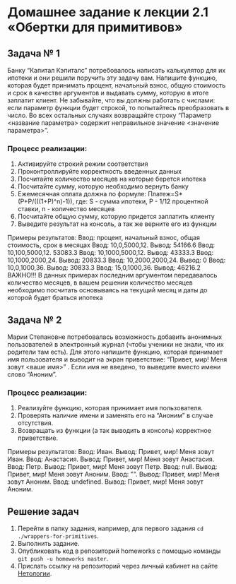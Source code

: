 # Домашнее задание к лекции 2.1 «Обертки для примитивов»

## Задача № 1

Банку “Капитал Кэпиталс” потребовалось написать калькулятор для их ипотеки и они решили поручить эту задачу вам. Напишите функцию, которая будет принимать процент, начальный взнос, общую стоимость и срок в качестве аргументов и выдавать сумму, которую в итоге заплатит клиент. Не забывайте, что вы должны работать с числами: если параметр функции будет строкой, то попытайтесь преобразовать в число. Во всех остальных случаях возвращайте строку “Параметр <название параметра> содержит неправильное значение <значение параметра>”.

### Процесс реализации:
1) Активируйте строкий режим соответствия
2) Проконтроллируйте корректность введенных данных
3) Посчитайте количество месяцев на которые берется ипотека
4) Посчитайте сумму, которую необходимо вернуть банку
5) Ежемесячная оплата должна по формуле:
Платеж=S*(P+P/(((1+P)^n)-1)), где:
S - сумма ипотеки, P - 1/12 процентной ставки, n - количество месяцев
6) Посчитайте общую сумму, которую придется заплатить клиенту
7) Выведите результат на консоль, а так же верните его из функции

Примеры результатов:
Ввод: процент, начальный взнос, общая стоимость, срок в месяцах
Ввод: 10,0,5000,12. Вывод: 54166.6
Ввод: 10,100,5000,12. 53083.3
Ввод: 10,1000,5000,12. Вывод: 43333.3
Ввод: 10,1000,2000,24. Вывод: 20833.3
Ввод: 10,2000,2000,24. Вывод: 0
Ввод: 10,0,1000,36. Вывод: 30833.3
Ввод: 15,0,1000,36. Вывод: 46216.2
ВАЖНО!!! В данных примерах последним аргументом передавалось количество месяцев, в вашем решении количество месяцев необходимо посчитать основываясь на текущий месяц и даты до которой будет браться ипотека

## Задача № 2

Марии Степановне потребовалась возможность добавить анонимных пользователей в электронный журнал (чтобы ученики не знали, что их родители там есть). Для этого напишите функцию, которая принимает имя пользователя и выводит на экран приветствие: “Привет, мир! Меня зовут <ваше имя>” . Если имя не введено, то выведите вместо имени слово “Аноним”.

### Процесс реализации:
1) Реализуйте функцию, которая принимает имя пользователя.
3) Проверять наличие имени и заменять его на “Аноним” в случае отсутствия.
2) Возвращать из функции (а так выводить в консоль) корректное приветствие.

Примеры результатов:
Ввод: Иван. Вывод: Привет, мир! Меня зовут Иван.
Ввод: Анастасия. Вывод: Привет, мир! Меня зовут Анастасия.
Ввод: Петр. Вывод: Привет, мир! Меня зовут Петр.
Ввод: null. Вывод: Привет, мир! Меня зовут Аноним.
Ввод: "". Вывод: Привет, мир! Меня зовут Аноним.
Ввод: undefined. Вывод: Привет, мир! Меня зовут Аноним.

## Решение задач
1. Перейти в папку задания, например, для первого задания `cd ./wrappers-for-primitives`.
2. Выполнить задание.
3. Опубликовать код в репозиторий homeworks с помощью команды `git push -u homeworks master`.
4. Прислать ссылку на репозиторий через личный кабинет на сайте [Нетологии][1].

[1]: https://netology.ru/